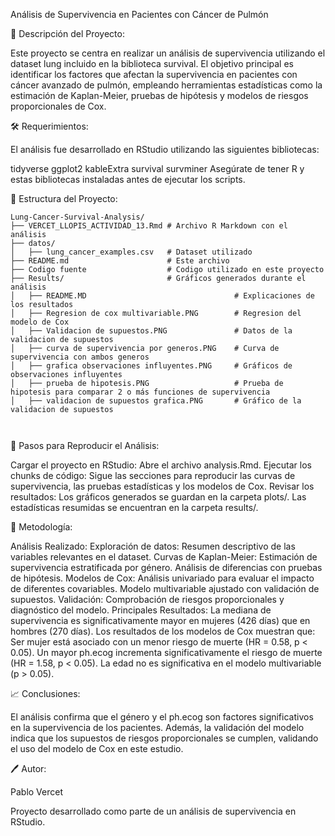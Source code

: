 Análisis de Supervivencia en Pacientes con Cáncer de Pulmón

📄 Descripción del Proyecto:

Este proyecto se centra en realizar un análisis de supervivencia utilizando el dataset lung incluido en la biblioteca survival. El objetivo principal es identificar los factores que afectan la supervivencia en pacientes con cáncer avanzado de pulmón, empleando herramientas estadísticas como la estimación de Kaplan-Meier, pruebas de hipótesis y modelos de riesgos proporcionales de Cox.

🛠️ Requerimientos:

El análisis fue desarrollado en RStudio utilizando las siguientes bibliotecas:

tidyverse
ggplot2
kableExtra
survival
survminer
Asegúrate de tener R y estas bibliotecas instaladas antes de ejecutar los scripts.

📂 Estructura del Proyecto:

``` {r}
Lung-Cancer-Survival-Analysis/
├── VERCET_LLOPIS_ACTIVIDAD_13.Rmd # Archivo R Markdown con el análisis
├── datos/                          
│   ├── lung_cancer_examples.csv   # Dataset utilizado
├── README.md                      # Este archivo
├── Codigo fuente                  # Codigo utilizado en este proyecto
├── Results/                       # Gráficos generados durante el análisis
│   ├── README.MD                                 # Explicaciones de los resultados
│   ├── Regresion de cox multivariable.PNG        # Regresion del modelo de Cox
│   ├── Validacion de supuestos.PNG               # Datos de la validacion de supuestos
│   ├── curva de supervivencia por generos.PNG    # Curva de supervivencia con ambos generos
│   ├── grafica observaciones influyentes.PNG     # Gráficos de observaciones influyentes
│   ├── prueba de hipotesis.PNG                   # Prueba de hipotesis para comparar 2 o más funciones de supervivencia
│   ├── validacion de supuestos grafica.PNG       # Gráfico de la validacion de supuestos



```

🚀 Pasos para Reproducir el Análisis:

Cargar el proyecto en RStudio: Abre el archivo analysis.Rmd.
Ejecutar los chunks de código: Sigue las secciones para reproducir las curvas de supervivencia, las pruebas estadísticas y los modelos de Cox.
Revisar los resultados:
Los gráficos generados se guardan en la carpeta plots/.
Las estadísticas resumidas se encuentran en la carpeta results/.

🧪 Metodología:

Análisis Realizado:
Exploración de datos:
Resumen descriptivo de las variables relevantes en el dataset.
Curvas de Kaplan-Meier:
Estimación de supervivencia estratificada por género.
Análisis de diferencias con pruebas de hipótesis.
Modelos de Cox:
Análisis univariado para evaluar el impacto de diferentes covariables.
Modelo multivariable ajustado con validación de supuestos.
Validación:
Comprobación de riesgos proporcionales y diagnóstico del modelo.
Principales Resultados:
La mediana de supervivencia es significativamente mayor en mujeres (426 días) que en hombres (270 días).
Los resultados de los modelos de Cox muestran que:
Ser mujer está asociado con un menor riesgo de muerte (HR = 0.58, p < 0.05).
Un mayor ph.ecog incrementa significativamente el riesgo de muerte (HR = 1.58, p < 0.05).
La edad no es significativa en el modelo multivariable (p > 0.05).

📈 Conclusiones:

El análisis confirma que el género y el ph.ecog son factores significativos en la supervivencia de los pacientes. Además, la validación del modelo indica que los supuestos de riesgos proporcionales se cumplen, validando el uso del modelo de Cox en este estudio.

🖊️ Autor:

Pablo Vercet

Proyecto desarrollado como parte de un análisis de supervivencia en RStudio.
